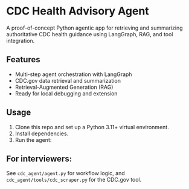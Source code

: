 # CDC Health Advisory Agent

A proof-of-concept Python agentic app for retrieving and summarizing authoritative CDC health guidance using LangGraph, RAG, and tool integration.

## Features
- Multi-step agent orchestration with LangGraph
- CDC.gov data retrieval and summarization
- Retrieval-Augmented Generation (RAG)
- Ready for local debugging and extension

## Usage
1. Clone this repo and set up a Python 3.11+ virtual environment.
2. Install dependencies.
3. Run the agent:

## For interviewers:  
See `cdc_agent/agent.py` for workflow logic, and `cdc_agent/tools/cdc_scraper.py` for the CDC.gov tool.

